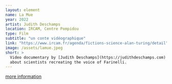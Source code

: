 ```yaml
---
layout: element
name: La Mue
year: 2022
artist: Judith Deschamps
location: IRCAM, Centre Pompidou
type: Film
subtitle: "un conte vidéographique"
link: "https://www.ircam.fr/agenda/fictions-science-alan-turing/detail"
image: /assets/lamue.jpeg
short: >
  Video documentary by [Judith Deschamps](https://judithdeschamps.com)
  about scientists recreating the voice of Farinelli.
---
```


[more information](https://www.ircam.fr/agenda/fictions-science-alan-turing/detail)
